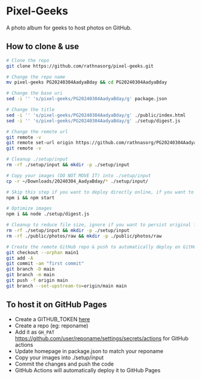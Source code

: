 # Pixel-Geeks
A photo album for geeks to host photos on GitHub.

## How to clone & use
```sh
# Clone the repo
git clone https://github.com/rathnasorg/pixel-geeks.git

# Change the repo name
mv pixel-geeks PG20240304AadyaBday && cd PG20240304AadyaBday

# Change the base uri
sed -i '' 's/pixel-geeks/PG20240304AadyaBday/g' package.json

# Change the title
sed -i '' 's/pixel-geeks/PG20240304AadyaBday/g' ./public/index.html
sed -i '' 's/pixel-geeks/PG20240304AadyaBday/g' ./setup/digest.js

# Change the remote url
git remote -v
git remote set-url origin https://github.com/rathnasorg/PG20240304AadyaBday.git
git remote -v

# Cleanup ./setup/input
rm -rf ./setup/input && mkdir -p ./setup/input

# Copy your images (DO NOT MOVE IT) into ./setup/input
cp -r ~/Downloads/20240304_AadyaBday/* ./setup/input/

# Skip this step if you want to deploy directly online, if you want to to test locally
npm i && npm start

# Optimize images
npm i && node ./setup/digest.js

# Cleanup to reduce file size, ignore if you want to persist original files
rm -rf ./setup/input && mkdir -p ./setup/input
rm -rf ./public/photos/raw && mkdir -p ./public/photos/raw

# Create the remote GitHub repo & push to automatically deploy on GitHub pages
git checkout --orphan main1
git add -A
git commit -am "first commit"
git branch -D main
git branch -m main
git push -f origin main
git branch --set-upstream-to=origin/main main

```

## To host it on GitHub Pages

- Create a GITHUB_TOKEN [here](https://github.com/settings/tokens) 
- Create a repo (eg: reponame)
- Add it as `GH_PAT` https://github.com/user/reponame/settings/secrets/actions for GitHub actions
- Update homepage in package.json to match your reponame
- Copy your images into ./setup/input
- Commit the changes and push the code
- GitHub Actions will automatically deploy it to GitHub Pages
